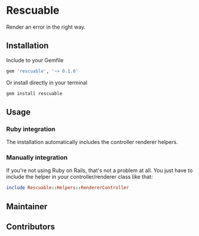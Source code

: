 # Rescuable
Render an error in the right way.

## Installation

Include to your Gemfile
```ruby
gem 'rescuable', '~> 0.1.0'
```

Or install directly in your terminal
```bash
gem install rescuable
```

## Usage

### Ruby integration
The installation automatically includes the controller renderer helpers.

### Manually integration
If you're not using Ruby on Rails, that's not a problem at all. You just have to include the helper in your controller/renderer class like that:

```ruby
include Rescuable::Helpers::RendererController
```

## Maintainer

## Contributors
